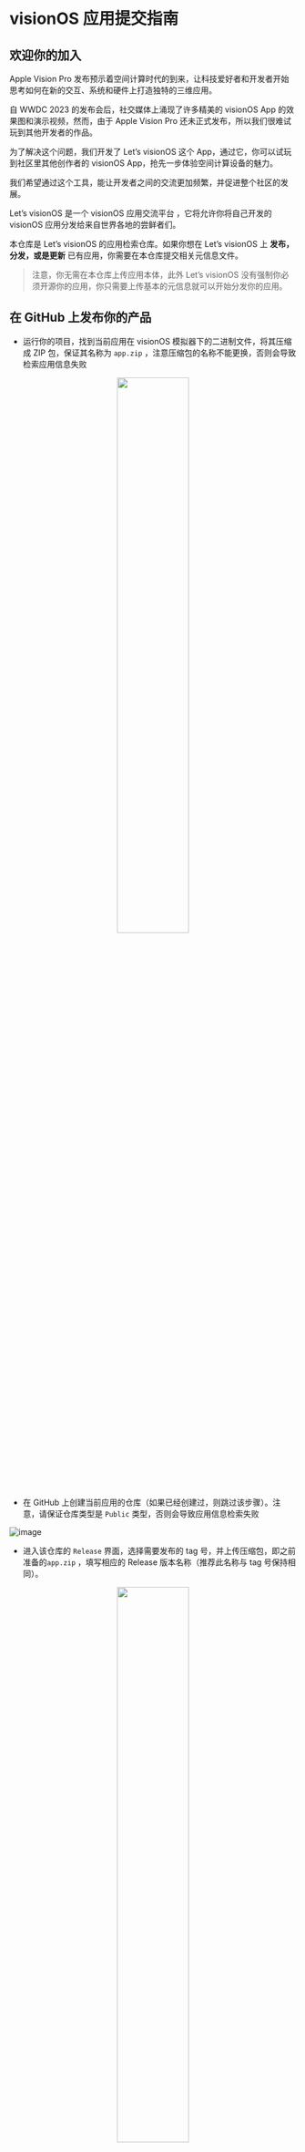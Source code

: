 # visionOS 应用提交指南

## 欢迎你的加入

Apple Vision Pro 发布预示着空间计算时代的到来，让科技爱好者和开发者开始思考如何在新的交互、系统和硬件上打造独特的三维应用。

自 WWDC 2023 的发布会后，社交媒体上涌现了许多精美的 visionOS App 的效果图和演示视频，然而，由于 Apple Vision Pro 还未正式发布，所以我们很难试玩到其他开发者的作品。

为了解决这个问题，我们开发了 Let’s visionOS 这个 App，通过它，你可以试玩到社区里其他创作者的 visionOS App，抢先一步体验空间计算设备的魅力。

我们希望通过这个工具，能让开发者之间的交流更加频繁，并促进整个社区的发展。

Let’s visionOS 是一个 visionOS 应用交流平台 ，它将允许你将自己开发的 visionOS 应用分发给来自世界各地的尝鲜者们。

本仓库是 Let’s visionOS 的应用检索仓库。如果你想在 Let’s visionOS 上 **发布，分发，或是更新** 已有应用，你需要在本仓库提交相关元信息文件。

> 注意，你无需在本仓库上传应用本体，此外 Let’s visionOS  没有强制你必须开源你的应用，你只需要上传基本的元信息就可以开始分发你的应用。

## 在 GitHub 上发布你的产品

- 运行你的项目，找到当前应用在 visionOS 模拟器下的二进制文件，将其压缩成 ZIP 包，保证其名称为 `app.zip` ，注意压缩包的名称不能更换，否则会导致检索应用信息失败

<p align="center">
  <img src="https://github.com/XRealityZone/XRApps/assets/11788119/1faeadfa-2fca-4016-80b5-710622c3a55d" width="50%" height="50%">
</p>


- 在 GitHub 上创建当前应用的仓库（如果已经创建过，则跳过该步骤）。注意，请保证仓库类型是 `Public` 类型，否则会导致应用信息检索失败

![image](https://github.com/XRealityZone/XRApps/assets/11788119/1e6d4e10-9bbf-4951-a832-e54b9cad488a)

- 进入该仓库的 `Release` 界面，选择需要发布的 tag 号，并上传压缩包，即之前准备的`app.zip` ，填写相应的 Release 版本名称（推荐此名称与 tag 号保持相同）。

<p align="center">
  <img src="https://github.com/XRealityZone/XRApps/assets/11788119/274944f9-dc0f-4c39-b008-1d9e4135663c" width="50%" height="50%">
</p>


## 提交你的 App 信息到 XReality.Zone 的信息源中

- 对 XReality.Zone 的 [XRApps 仓库](https://github.com/XRealityZone/XRApps) 进行 Fork 操作。

![image](https://github.com/XRealityZone/XRApps/assets/11788119/12e7e8a5-05b3-404b-9416-711638511e0d)

- 克隆 Fork 后的仓库到本地并创建新的分支，分支的命名规则为 `app/Your_App’s_Bundle_ID`

![image](https://github.com/XRealityZone/XRApps/assets/11788119/404f8549-3653-4044-b913-faf09cee25a3)

- 每个需要在平台上发布的应用，都需要在本仓库下的 `XRApps` 中创建一个文件夹，并在文件夹中包含相关文件。为了防止文件夹名称重复，我们建议你将文件夹命名为具有唯一性质的名字，如 Bundle ID。下面是文件夹的基本结构：

```other
Folder
  - meta.json 
  - info.json
  - icon.png
  - some_photo.png
```

- `meta.json` 用来储存应用的基本元信息，主要被用来标识应用和检索使用。下面是一个示例文件：

```other
{
    "id": "579271a6-b86a-4dae-bbed-f856e830b42d",
    "name": "HelloWorld",
    "icon": "icon.png",
    "version": "1.0.0",
    "repo": "https://github.com/XRealityZone/what-vision-os-can-do",
    "category": "Developer",
    "bundle": "zone.xreality.WhatVisionOSCanDo",
    "featuredImage": "helloworld-feature.png",
    "slogan": "Meet the visionOS",
}
```

以下是对于各字段用法的解释：

| **字段名称**      | **是否必要** | **用途**                                                                                                                                                                          |
| ------------- | -------- | ------------------------------------------------------------------------------------------------------------------------------------------------------------------------------- |
| id            | 必要       | 应用标识，为 UUID 字符串，需自行生成，不能重复；推荐使用 [Online UUID Generator](https://www.uuidgenerator.net/) 的 V4 版本生成 UUID                                                                          |
| name          | 必要       | 应用名称                                                                                                                                                                            |
| icon          | 必要       | 应用图标，推荐大小为512 * 512，自动裁切为圆形，目前还不支持填写图片链接，需要将所有图片存到文件夹中，并在 JSON 文件中使用相对路径调用。                                                                                                     |
| version       | 必要       | 应用当前版本，支持  `A.B` 和 `A.B.C` 两种格式                                                                                                                                                 |
| repo          | 必要       | 应用的 GitHub Repo 地址，用于下载应用，该 Repo 无需包含源代码，但必须完成 [在 GitHub 上发布你的产品](craftdocs://open?blockId=F105C081-C8B4-4D9F-9959-DDB95508E30F&spaceId=23c2d78f-f0b2-a42c-f2cb-f0b2393adf52) 。 |
| category      | 必要       | 应用分类，必须从以下字段中选择：`Business`，`Developer`，`Education`， `Entertainment`，`Finance`，`Games`，`Design`，`Health`，`Lifestyle`，`Medical`                                                   |
| bundle        | 必要       | 上传应用的 Bundle ID                                                                                                                                                                 |
| featuredImage | 非必要      | 应用精选图片，推荐大小为 1300*800，如不添加，应用将不会在首页精选区展示，每张图片请控制在 1MB 以内；目前还不支持填写图片链接，需要将所有图片存到文件夹中，并在 JSON 文件中使用相对路径调用。                                                                        |
| slogan        | 非必要      | 应用标语，如果填写了 `featuredImage` 则必须填写该字段                                                                                                                                             |

- `info.json` 用来储存应用基本内容信息，将会被渲染并展示于应用详情页面。下面是一个示例文件：

```other
{
    "author": "Ryan Zhu",
    "description": "Unlock the full potential of your vision with EyeSight, a groundbreaking vision OS app designed to enhance and manage your visual experiences in real-time. EyeSight leverages the most advanced artificial intelligence and machine learning algorithms to analyze and interpret visual data, providing you with a host of functionalities that will redefine the way you see the world.\nKey Features:\nEnhanced Visual Perception: EyeSight uses real-time image processing and computer vision algorithms to optimize the images and videos you see, adjusting contrast, brightness, and sharpness to provide a clearer, more detailed view of your surroundings.\nObject and Text Recognition: EyeSight can identify and categorize objects and text in your field of vision, providing you with relevant information and context about what you are looking at.",
    "developerWebsite": "https://apple.com",
    "images": ["1.png", "2.png", "3.png"]
}
```

以下是对于各字段用法的解释：

| **字段名称**         | **是否必要** | **解释**                                                               |
| ---------------- | -------- | -------------------------------------------------------------------- |
| author           | 必要       | 应用开发者名称                                                              |
| description      | 必要       | 应用简介，可使用转义字符                                                         |
| developerWebsite | 必要       | 开发者网站                                                                |
| images           | 必要       | 应用截图，每张图片请控制在 1MB 以内；目前还不支持填写图片链接，需要将所有图片存到文件夹中，并在 JSON 文件中使用相对路径调用。 |

- 提交 commit 到自己的分支和仓库中，并在自己的仓库中发起向 XRealityZone 仓库的 PR 请求。

![image](https://github.com/XRealityZone/XRApps/assets/11788119/a3c9bfdd-3a44-455b-9c91-72dff117e9fa)

![image](https://github.com/XRealityZone/XRApps/assets/11788119/3d45a8ab-2120-4a25-bcdf-6417b505c614)

- 等待 XReality.Zone 的工作人员 Review 和 Merge 你的 PR，一旦你的 PR 被合入，就代表你的应用上架到了我们的交流平台。

![image](https://github.com/XRealityZone/XRApps/assets/11788119/cafcd476-ae58-466c-a552-26544e20fc7a)

## FAQ

**Q：在哪里能找到当前应用在 visionOS 模拟器下的二进制文件？**

A：获取模拟器版本的二进制文件分为 3 步：

- 点击左上角的 `Run` 按钮或者使用快捷键 `CMD + R` 运行你的 visionOS 程序，确保代码运行的平台为 visionOS 模拟器平台。

![image](https://github.com/XRealityZone/XRApps/assets/11788119/7fac429c-04d0-4a5d-bd26-b1cae603bb79)

- 在出现 `Build Succeeded` 的提示框后，展开左侧导航栏里的 `Product` 文件夹，在这个目录下会有一个或多个应用（以 `.app` 为后缀的文件）存在，选择你的 visionOS 应用，右键点击并选择 `Show in Finder`按钮。

![image](https://github.com/XRealityZone/XRApps/assets/11788119/c216a253-1fe3-4873-8dc1-098e63b4173a)

- 在此文件夹里的 `.app` 文件，即为当前应用在 visionOS 模拟器下的二进制文件。

**Q: 如何找到仓库里的 Release 界面？**

A: 在仓库首页可以找到 `Release` 区域，点击后即可进入到 `Release` 界面。

![image](https://github.com/XRealityZone/XRApps/assets/11788119/f6dec8ee-cebd-49e3-8e73-482392930444)

**Q：如何在自己的仓库里创建 tag**

A：在 `Release` 界面点击 `Choose a tag`，并在下拉列表的文本框里填写版本号，在填写完毕后，点击 `+ Create new tag A.B.C on publish` ，目前支持 `A.B` 和 `A.B.C` 两种格式的版本号，请保持版本号的顺序增长，不要出现倒序的情况。

![image](https://github.com/XRealityZone/XRApps/assets/11788119/5b86c3fb-d4f9-4b03-8147-1aa2b6a2aa0b)

